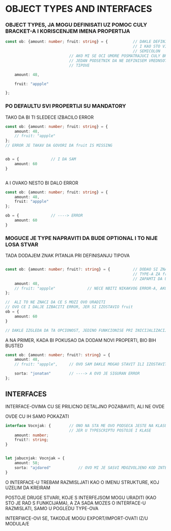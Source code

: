 # OBJECT TYPES AND INTERFACES

### OBJECT TYPES, JA MOGU DEFINISATI UZ POMOC CULY BRACKET-A I KORISCENJEM IMENA PROPERTIJA

```typescript
const ob: {amount: number; fruit: string} = {           // DAKLE DEFINISEM key/type OVDE
                                                        // I KAO STO VIDIS MOZES IH RAZDVAJATI SA 
                                                        // SEMICOLON
                            // AKO MI SE OCI UMORE POSMATRAJUCI CULY BRACKETE, TAJ SEMICOLON JE JOS 
                            // JEDAN PODSETNIK DA NE DEFINISEM VREDNSOTI PROPERTIJA, VEC NJIHOVE 
                            // TIPOVE

    amount: 48,

    fruit: "appple"

};
```

### PO DEFAULTU SVI PROPERTIJI SU MANDATORY

TAKO DA BI TI SLEDECE IZBACILO ERROR

```typescript
const ob: {amount: number; fruit: string} = {
    amount: 48,
    // fruit: "appple"
};
// ERROR JE TAKAV DA GOVORI DA fruit IS MISSING


ob = {              // I DA SAM 
    amount: 60
}



```

A I OVAKO NESTO BI DALO ERROR

```typescript
const ob: {amount: number; fruit: string} = {
    amount: 48,
    fruit: "appple"
};

ob = {              // ----> ERROR 
    amount: 60
}
```

### MOGUCE JE TYPE NAPRAVITI DA BUDE OPTIONAL I TO NIJE LOSA STVAR

TADA DODAJEM ZNAK PITANJA PRI DEFINISANJU TIPOVA

```typescript

const ob: {amount: number; fruit?: string} = {          // DODAO SI ZNAK PITANJA (?) KOD DEFINISANJA 
                                                        // TYPE-A ZA friut
                                                        // ZAPAMTI DA UPITNIK IDE PRE   COLON-A
    amount: 48,
    // fruit: "appple"              // NECE NBITI NIKAKVOG ERROR-A, AKO IZOSTAVIS fruit
};

//  ALI TO NE ZNACI DA CE S MOZI OVO URADITI
// OVO CE I DALJE IZBACITI ERROR, JER SI IZOSTAVIO fruit
ob = {
    amount: 60
}

// DAKLE IZGLEDA DA TA OPCIONOST, JEDINO FUNKCIONISE PRI INICIJALIZACIJI
```

A NA PRIMER, KADA BI POKUSAO DA DODAM NOVI PROPERTI, BIO BIH BUSTED

```typescript
const ob: {amount: number; fruit?: string} = {
    amount: 48,
    // fruit: "appple",     // OVO SAM DAKLE MOGAO STAVIT ILI IZOSTAVITI I SVE JE U REDU

    sorta: "jonatan"        // ----> A OVO JE SIGURAN ERROR
};
```

## INTERFACES

INTERFACE-OVIMA CU SE PRILICNO DETALJNO POZABAVITI, ALI NE OVDE

OVDE CU IH SAMO POKAZATI

```typescript
interface Vocnjak: {        // ONO NA STA ME OVO PODSECA JESTE NA KLASU ALI ONA NIJE TO
                            // JER U TYPESCRIPTU POSTOJE I KLASE
    amount: number;
    fruit?: string;
}


let jabucnjak: Vocnjak = {
    amount: 58;
    sorta: "ajdared"            // OVO MI JE SASVI MDOZVOLJENO KOD INTERFEJSA
}

```

O INTERFACE-U TREBAM RAZMISLJATI KAO O IMENU STRUKTURE, KOJ UZELIM DA KREIRAM

POSTOJE DRUGE STVARI, KOJE S INTERFEJSOM MOGU URADITI (KAO STO JE RAD S FUNKCIJAMA), A ZA SADA MOZES O INTERFACE-U RAZMISLATI, SAMO U POGLEDU TYPE-OVA

INTERFWCE-OVI SE, TAKODJE MOGU EXPORT/IMPORT-OVATI IZ/U MODULA/E
